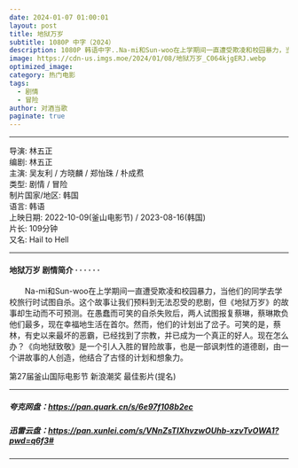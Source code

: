 ```yaml
---
date: 2024-01-07 01:00:01
layout: post
title: 地狱万岁
subtitle: 1080P 中字（2024）
description: 1080P 韩语中字..Na-mi和Sun-woo在上学期间一直遭受欺凌和校园暴力，当他们的同学去学校旅行时试图自杀。这个故事让我们预料到无法忍受的悲剧，但《地狱万岁》的故事却生动而不可预测...
image: https://cdn-us.imgs.moe/2024/01/08/地狱万岁_C064kjgERJ.webp
optimized_image: 
category: 热门电影
tags:
  - 剧情
  - 冒险
author: 对酒当歌
paginate: true
---
```

---

导演: 林五正  
编剧: 林五正  
主演: 吴友利 / 方晓麟 / 郑怡珠 / 朴成焄  
类型: 剧情 / 冒险  
制片国家/地区: 韩国  
语言: 韩语  
上映日期: 2022-10-09(釜山电影节) / 2023-08-16(韩国)  
片长: 109分钟  
又名: Hail to Hell  

---

#### 地狱万岁 剧情简介 · · · · · ·

　　Na-mi和Sun-woo在上学期间一直遭受欺凌和校园暴力，当他们的同学去学校旅行时试图自杀。这个故事让我们预料到无法忍受的悲剧，但《地狱万岁》的故事却生动而不可预测。在愚蠢而可笑的自杀失败后，两人试图报复蔡琳，蔡琳欺负他们最多，现在幸福地生活在首尔。然而，他们的计划出了岔子。可笑的是，蔡林，有史以来最坏的恶霸，已经找到了宗教，并已成为一个真正的好人。现在怎么办？《向地狱致敬》是一个引人入胜的冒险故事，也是一部讽刺性的道德剧，由一个讲故事的人创造，他结合了古怪的计划和想象力。

第27届釜山国际电影节  新浪潮奖 最佳影片(提名)

---

##### 夸克网盘：<https://pan.quark.cn/s/6e97f108b2ec>

##### 迅雷云盘：<https://pan.xunlei.com/s/VNnZsTIXhvzwOUhb-xzvTvOWA1?pwd=q6f3#>

---
